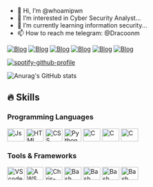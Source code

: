 
- 👋 Hi, I’m @whoamipwn
- 👀 I’m interested in Cyber Security Analyst...
- 🌱 I’m currently learning information security...
- 📫 How to reach me telegram: @Dracoonm

<!---
R4b4/R4b4 is a ✨ special ✨ repository because its `README.md` (this file) appears on your GitHub profile.
You can click the Preview link to take a look at your changes.
--->


 [![Blog](https://img.shields.io/badge/LinkedIn-0077B5?style=for-the-badge&logo=linkedin&logoColor=white)]() [![Blog](  https://img.shields.io/badge/Twitter-1DA1F2?style=for-the-badge&logo=twitter&logoColor=white)]() [![Blog](https://img.shields.io/badge/Windows-0078D6?style=for-the-badge&logo=windows&logoColor=white)]() [![Blog](  https://img.shields.io/badge/Arch_Linux-1793D1?style=for-the-badge&logo=arch-linux&logoColor=white)]()  [![Blog](https://img.shields.io/badge/Kali_Linux-557C94?style=for-the-badge&logo=kali-linux&logoColor=white)]()  [![Blog](https://img.shields.io/badge/Medium-12100E?style=for-the-badge&logo=medium&logoColor=white)]() 

[![spotify-github-profile](https://spotify-github-profile.kittinanx.com/api/view?uid=31c2pgk5xrk6w2uuplzmwmg7pm7y&cover_image=true&theme=novatorem&show_offline=false&background_color=121212&interchange=false&bar_color=000000&bar_color_cover=true)](https://github.com/kittinan/spotify-github-profile)
 
![Anurag's GitHub stats](https://github-readme-stats.vercel.app/api?username=anuraghazra&show_icons=true&theme=transparent)


## 🔥 Skills
<!-- Skills: Programming Languages -->
  <div style="flex-basis: 48%;">
    <h3>Programming Languages</h3>
    <img align="center" alt="Js" height="30" width="40" src="https://skillicons.dev/icons?i=c">
    <img align="center" alt="HTML" height="30" width="40" src="https://skillicons.dev/icons?i=cpp">
    <img align="center" alt="CSS" height="30" width="40" src="https://skillicons.dev/icons?i=py">
    <img align="center" alt="Python" height="30" width="40" src="https://skillicons.dev/icons?i=js">
    <img align="center" alt="C" height="30" width="40" src="https://skillicons.dev/icons?i=go">
   <img align="center" alt="C" height="30" width="40" src="https://skillicons.dev/icons?i=html">
   <img align="center" alt="C" height="30" width="40" src="https://skillicons.dev/icons?i=css">
  </div>
  
  <!-- Skills: Tools & Frameworks -->
  <div style="flex-basis: 48%;">
    <h3>Tools & Frameworks</h3>
    <img align="center" alt="VScode" height="30" width="40" src="https://skillicons.dev/icons?i=aws">
    <img align="center" alt="AWS" height="30" width="40" src="https://skillicons.dev/icons?i=git">  
    <img align="center" alt="Chris-AWS" height="30" width="40" src="https://skillicons.dev/icons?i=selenium">
    <img align="center" alt="Bash" height="30" width="40" src="https://skillicons.dev/icons?i=docker">
   <img align="center" alt="Bash" height="30" width="40" src="https://skillicons.dev/icons?i=vscode"> 
    <img align="center" alt="Bash" height="30" width="40" src="https://skillicons.dev/icons?i=mysql">
    <img align="center" alt="Bash" height="30" width="40" src="https://skillicons.dev/icons?i=stackoverflow">
  </div>
  
